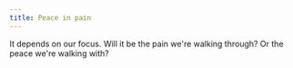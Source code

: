 ```yaml
---
title: Peace in pain
---
```


It depends on our focus. Will it be the pain we're walking through? Or the peace we're walking with?
